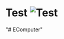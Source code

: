 # Test ![Test](https://github.com/ruslan9814/EComputer/actions/workflows/test.yml/badge.svg)
"# EComputer" 
